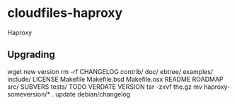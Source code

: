 cloudfiles-haproxy
==================

Haproxy

## Upgrading
wget new version
rm -rf CHANGELOG contrib/ doc/ ebtree/ examples/ include/ LICENSE Makefile Makefile.bsd Makefile.osx README ROADMAP src/ SUBVERS tests/ TODO VERDATE VERSION
tar -zxvf the.gz
mv haproxy-someversion/* .
update debian/changelog
